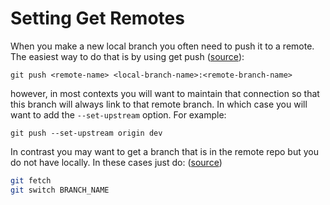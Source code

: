 # Setting Get Remotes

When you make a new local branch you often need to push it to a remote.
The easiest way to do that is by using get push ([source](https://stackoverflow.com/a/1519032)):

```
git push <remote-name> <local-branch-name>:<remote-branch-name>
```

however, in most contexts you will want to maintain that connection so that this branch will always link to that remote branch. In which case you will want to add the `--set-upstream` option. For example:

```
git push --set-upstream origin dev

```

In contrast you may want to get a branch that is in the remote repo but you do not have locally. In these cases just do: ([source](https://stackoverflow.com/a/9537923))

```bash
git fetch
git switch BRANCH_NAME
```
